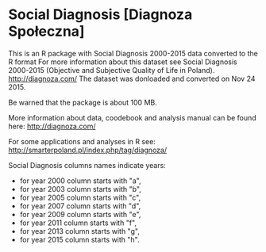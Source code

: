 Social Diagnosis [Diagnoza Społeczna]
=====================================

This is an R package with Social Diagnosis 2000-2015 data converted to the R format
For more information about this dataset see 
Social Diagnosis 2000-2015 (Objective and Subjective Quality of Life in Poland).
http://diagnoza.com/
The dataset was donloaded and converted on Nov 24 2015.

Be warned that the package is about 100 MB.

More information about data, coodebook and analysis manual can be found here: http://diagnoza.com/

For some applications and analyses in R see: 
http://smarterpoland.pl/index.php/tag/diagnoza/

Social Diagnosis columns names indicate years:

* for year 2000 column starts with "a",
* for year 2003 column starts with "b",
* for year 2005 column starts with "c",
* for year 2007 column starts with "d",
* for year 2009 column starts with "e",
* for year 2011 column starts with "f",
* for year 2013 column starts with "g",
* for year 2015 column starts with "h".
